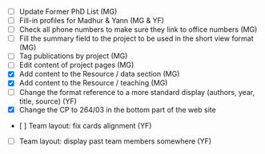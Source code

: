 - [ ] Update Former PhD List (MG)
- [ ] Fill-in profiles for Madhur & Yann (MG & YF)
- [ ] Check all phone numbers to make sure they link to office numbers (MG)
- [ ] Fill the summary field to the project to be used in the short view format (MG)
- [ ] Tag publications by project (MG)
- [ ] Edit content of project pages (MG)
- [x] Add content to the Resource / data section (MG)
- [x] Add content to the Resource / teaching (MG)
- [ ] Change the format reference to a more standard display (authors, year, title, source) (YF)
- [x] Change the CP to 264/03 in the bottom part of the web site
- [ ] Team layout: fix cards alignment (YF)
- [ ] Team layout: display past team members somewhere (YF)
